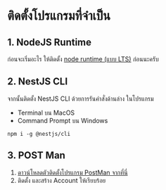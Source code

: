 
# ติดตั้งโปรแกรมที่จำเป็น 

## 1. NodeJS Runtime

ก่อนจะเริ่มอะไร ให้ติดตั้ง [node runtime (แบบ LTS)](https://nodejs.org/en/) ก่อนนะครับ

## 2. NestJS CLI

จากนั้นติดตั้ง NestJS CLI ด้วยการรันคำสั่งด้านล่าง ในโปรแกรม 

- Terminal บน MacOS
- Command Prompt บน Windows

```
npm i -g @nestjs/cli
```


## 3. POST Man

1. [ดาวน์โหลดตัวติดตั้งโปรแกรม PostMan จากที่นี่](https://www.postman.com/) 
2. ติดตั้ง และสร้าง Account ให้เรียบร้อย
